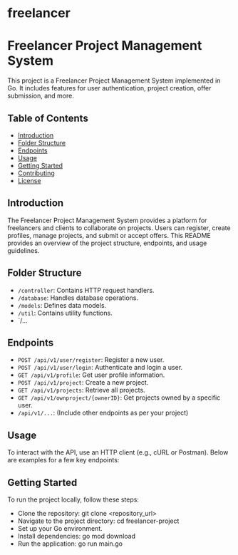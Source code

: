 # freelancer


# Freelancer Project Management System

This project is a Freelancer Project Management System implemented in Go. It includes features for user authentication, project creation, offer submission, and more.

## Table of Contents
- [Introduction](#introduction)
- [Folder Structure](#folder-structure)
- [Endpoints](#endpoints)
- [Usage](#usage)
- [Getting Started](#getting-started)
- [Contributing](#contributing)
- [License](#license)

## Introduction
The Freelancer Project Management System provides a platform for freelancers and clients to collaborate on projects. Users can register, create profiles, manage projects, and submit or accept offers. This README provides an overview of the project structure, endpoints, and usage guidelines.

## Folder Structure
- `/controller`: Contains HTTP request handlers.
- `/database`: Handles database operations.
- `/models`: Defines data models.
- `/util`: Contains utility functions.
- `/...

## Endpoints
- `POST /api/v1/user/register`: Register a new user.
- `POST /api/v1/user/login`: Authenticate and login a user.
- `GET /api/v1/profile`: Get user profile information.
- `POST /api/v1/project`: Create a new project.
- `GET /api/v1/projects`: Retrieve all projects.
- `GET /api/v1/ownproject/{ownerID}`: Get projects owned by a specific user.
- `/api/v1/...`: (Include other endpoints as per your project)

## Usage
To interact with the API, use an HTTP client (e.g., cURL or Postman). Below are examples for a few key endpoints:

## Getting Started
To run the project locally, follow these steps:

- Clone the repository: git clone <repository_url>
- Navigate to the project directory: cd freelancer-project
- Set up your Go environment.
- Install dependencies: go mod download
- Run the application: go run main.go

